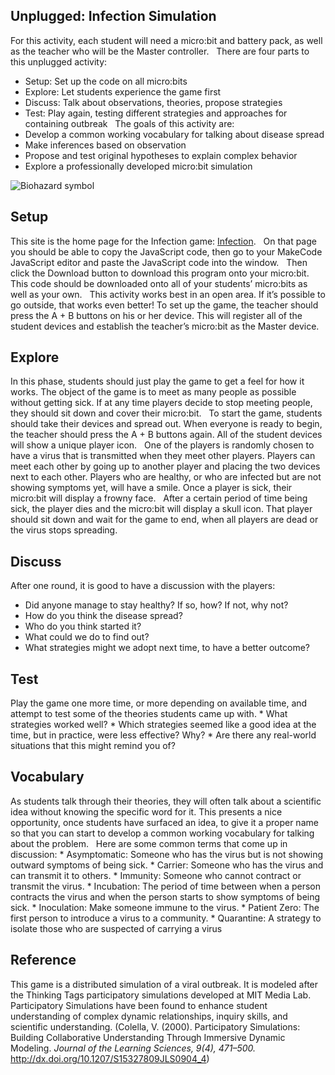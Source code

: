 ## Unplugged: Infection Simulation

For this activity, each student will need a micro:bit and battery pack, as well as the teacher who will be the Master controller.   There are four parts to this unplugged activity:

* Setup: Set up the code on all micro:bits
* Explore: Let students experience the game first
* Discuss: Talk about observations, theories, propose strategies
* Test: Play again, testing different strategies and approaches for containing outbreak   The goals of this activity are:
* Develop a common working vocabulary for talking about disease spread
* Make inferences based on observation
* Propose and test original hypotheses to explain complex behavior
* Explore a professionally developed micro:bit simulation  

![Biohazard symbol](/static/courses/csintro/radio/biohazard.png)

## Setup

This site is the home page for the Infection game: [Infection](/projects/infection).   On that page you should be able to copy the JavaScript code, then go to your MakeCode JavaScript editor and paste the JavaScript code into the window.   Then click the Download button to download this program onto your micro:bit. This code should be downloaded onto all of your students’ micro:bits as well as your own.   This activity works best in an open area. If it’s possible to go outside, that works even better! To set up the game, the teacher should press the A + B buttons on his or her device. This will register all of the student devices and establish the teacher’s micro:bit as the Master device.  

## Explore

In this phase, students should just play the game to get a feel for how it works. The object of the game is to meet as many people as possible without getting sick. If at any time players decide to stop meeting people, they should sit down and cover their micro:bit.   To start the game, students should take their devices and spread out. When everyone is ready to begin, the teacher should press the A + B buttons again. All of the student devices will show a unique player icon.   One of the players is randomly chosen to have a virus that is transmitted when they meet other players. Players can meet each other by going up to another player and placing the two devices next to each other. Players who are healthy, or who are infected but are not showing symptoms yet, will have a smile. Once a player is sick, their micro:bit will display a frowny face.   After a certain period of time being sick, the player dies and the micro:bit will display a skull icon. That player should sit down and wait for the game to end, when all players are dead or the virus stops spreading.  

## Discuss

After one round, it is good to have a discussion with the players:

* Did anyone manage to stay healthy? If so, how? If not, why not?
* How do you think the disease spread?
* Who do you think started it?
* What could we do to find out?
* What strategies might we adopt next time, to have a better outcome?  

## Test

Play the game one more time, or more depending on available time, and attempt to test some of the theories students came up with. * What strategies worked well? * Which strategies seemed like a good idea at the time, but in practice, were less effective? Why? * Are there any real-world situations that this might remind you of?  

## Vocabulary

As students talk through their theories, they will often talk about a scientific idea without knowing the specific word for it. This presents a nice opportunity, once students have surfaced an idea, to give it a proper name so that you can start to develop a common working vocabulary for talking about the problem.   Here are some common terms that come up in discussion: * Asymptomatic: Someone who has the virus but is not showing outward symptoms of being sick. * Carrier: Someone who has the virus and can transmit it to others. * Immunity: Someone who cannot contract or transmit the virus. * Incubation: The period of time between when a person contracts the virus and when the person starts to show symptoms of being sick. * Inoculation: Make someone immune to the virus. * Patient Zero: The first person to introduce a virus to a community. * Quarantine: A strategy to isolate those who are suspected of carrying a virus  

## Reference

This game is a distributed simulation of a viral outbreak. It is modeled after the Thinking Tags participatory simulations developed at MIT Media Lab. Participatory Simulations have been found to enhance student understanding of complex dynamic relationships, inquiry skills, and scientific understanding. (Colella, V. (2000). Participatory Simulations: Building Collaborative Understanding Through Immersive Dynamic Modeling. *Journal of the Learning Sciences, 9(4), 471–500.* http://dx.doi.org/10.1207/S15327809JLS0904_4)